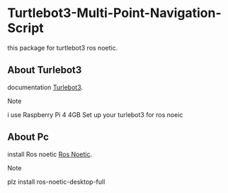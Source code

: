 # Turtlebot3-Multi-Point-Navigation-Script
this package for turtlebot3 ros noetic.

## About Turlebot3 
 documentation  [Turlebot3]([https://pages.github.com/](https://emanual.robotis.com/docs/en/platform/turtlebot3/quick-start/#pc-setup)).

 > [!NOTE]
>  i use Raspberry Pi 4 4GB
>  Set up your turlebot3 for ros noeic

## About Pc
 install Ros noetic [Ros Noetic]([[https://pages.github.com/](https://emanual.robotis.com/docs/en/platform/turtlebot3/quick-start/#pc-setup)](https://wiki.ros.org/noetic/Installation/Ubuntu)).

> [!NOTE]
>  plz install ros-noetic-desktop-full

